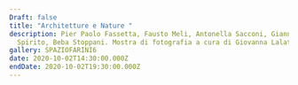 ```yaml
---
Draft: false
title: "Architetture e Nature "
description: Pier Paolo Fassetta, Fausto Meli, Antonella Sacconi, Gianna
  Spirito, Beba Stoppani. Mostra di fotografia a cura di Giovanna Lalatta.
gallery: SPAZIOFARINI6
date: 2020-10-02T14:30:00.000Z
endDate: 2020-10-02T19:30:00.000Z
---
```

